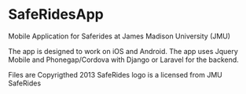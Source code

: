 SafeRidesApp
============

Mobile Application for Saferides at James Madison University (JMU) 

The app is designed to work on iOS and Android.
The app uses Jquery Mobile and Phonegap/Cordova with Django or Laravel for the backend.  


Files are Copyrigthed 2013
SafeRides logo is a licensed from JMU SafeRides 
